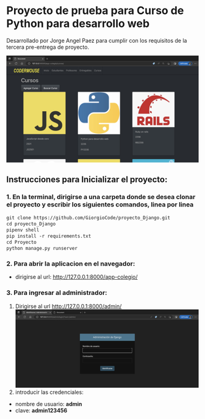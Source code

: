 # Proyecto de prueba para Curso de Python para desarrollo web

Desarrollado por Jorge Angel Paez para cumplir con los requisitos de la tercera pre-entrega de proyecto.

![alt text](https://github.com/GiorgioCode/proyecto_Django/blob/main/instructivo/imagen1.png?raw=true "Imagen1")

## Instrucciones para Inicializar el proyecto:

### 1. En la terminal, dirigirse a una carpeta donde se desea clonar el proyecto y escribir los siguientes comandos, linea por linea

```terminal
git clone https://github.com/GiorgioCode/proyecto_Django.git
cd proyecto_Django
pipenv shell
pip install -r requirements.txt
cd Proyecto
python manage.py runserver
```

### 2. Para abrir la aplicacion en el navegador:

-   dirigirse al url: http://127.0.0.1:8000/app-colegio/

### 3. Para ingresar al administrador:

1. Dirigirse al url http://127.0.0.1:8000/admin/
   ![alt text](https://github.com/GiorgioCode/proyecto_Django/blob/main/instructivo/imagen2.png?raw=true "Imagen2")
2. introducir las credenciales:

-   nombre de usuario: **admin**
-   clave: **admin123456**
